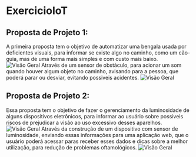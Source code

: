 # ExercicioIoT

## Proposta de Projeto 1: 

A primeira proposta tem o objetivo de automatizar uma bengala usada por deficientes visuais, para informar se existe algo no caminho, como um cão-guia, mas de uma forma mais simples e com custo mais baixo.
![Visão Geral](Trabalho.png)
Através de um sensor de obstáculo, para acionar um som quando houver algum objeto no caminho, avisando para a pessoa, que poderá parar ou desviar, evitando possiveis acidentes.
![Visão Geral](Trabalho.png)

## Proposta de Projeto 2:

Essa proposta tem o objetivo de fazer o gerenciamento da luminosidade de alguns dispositivos eletrônicos, para informar ao usuário sobre possiveis riscos de prejudicar a visão ao uso excessivo desses aparelhos.
![Visão Geral](Trabalho.png)
Através da construção de um dispositivo com sensor de luminosidade, enviando essas informações para uma aplicação web, que o usuário poderá acessar paras receber esses dados e dicas sobre a melhor utilização, para redução de problemas oftamológicos.
![Visão Geral](Trabalho.png)





